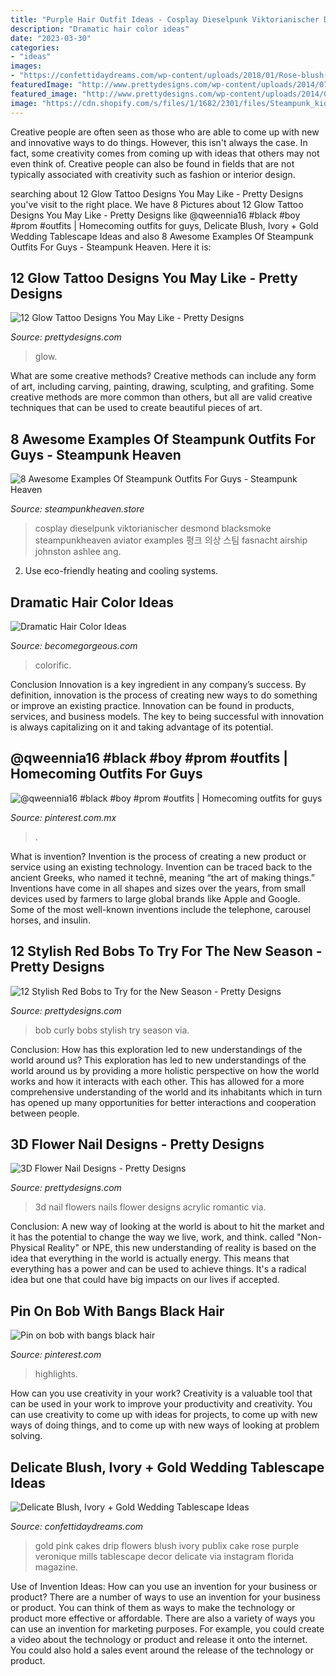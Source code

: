 ```yaml
---
title: "Purple Hair Outfit Ideas - Cosplay Dieselpunk Viktorianischer Desmond Blacksmoke Steampunkheaven Aviator Examples 펑크 의상 스팀 Fasnacht Airship Johnston Ashlee Ang"
description: "Dramatic hair color ideas"
date: "2023-03-30"
categories:
- "ideas"
images:
- "https://confettidaydreams.com/wp-content/uploads/2018/01/Rose-blush-ivory-and-gold-wedding-tablescape-ideas-7.jpg"
featuredImage: "http://www.prettydesigns.com/wp-content/uploads/2014/07/Romantic-3D-Nails.jpg"
featured_image: "http://www.prettydesigns.com/wp-content/uploads/2014/07/Romantic-3D-Nails.jpg"
image: "https://cdn.shopify.com/s/files/1/1682/2301/files/Steampunk_kid_zpszydd2ub4_1024x1024.jpg?v=1488504643"
---
```



Creative people are often seen as those who are able to come up with new and innovative ways to do things. However, this isn't always the case. In fact, some creativity comes from coming up with ideas that others may not even think of. Creative people can also be found in fields that are not typically associated with creativity such as fashion or interior design.

	

		
searching about 12 Glow Tattoo Designs You May Like - Pretty Designs you've visit to the right place. We have 8 Pictures about 12 Glow Tattoo Designs You May Like - Pretty Designs like @qweennia16 #black #boy #prom #outfits | Homecoming outfits for guys, Delicate Blush, Ivory + Gold Wedding Tablescape Ideas and also 8 Awesome Examples Of Steampunk Outfits For Guys - Steampunk Heaven. Here it is:
		
    
## 12 Glow Tattoo Designs You May Like - Pretty Designs

<img loading=lazy src="http://www.prettydesigns.com/wp-content/uploads/2015/01/Rose-Tattoo1.jpg" onerror="this.onerror=null;this.src='https://tse4.mm.bing.net/th?id=OIP.xc_GDB6EBb5ZpcGAB8YSKwHaJ4&amp;pid=15.1';" alt="12 Glow Tattoo Designs You May Like - Pretty Designs">

_Source: prettydesigns.com_

>glow. 

	

What are some creative methods?
Creative methods can include any form of art, including carving, painting, drawing, sculpting, and grafiting. Some creative methods are more common than others, but all are valid creative techniques that can be used to create beautiful pieces of art.

    
## 8 Awesome Examples Of Steampunk Outfits For Guys - Steampunk Heaven

<img loading=lazy src="https://cdn.shopify.com/s/files/1/1682/2301/files/Steampunk_kid_zpszydd2ub4_1024x1024.jpg?v=1488504643" onerror="this.onerror=null;this.src='https://tse1.mm.bing.net/th?id=OIP.x2stOoA7IPhbsnJOBCSfZAHaLG&amp;pid=15.1';" alt="8 Awesome Examples Of Steampunk Outfits For Guys - Steampunk Heaven">

_Source: steampunkheaven.store_

>cosplay dieselpunk viktorianischer desmond blacksmoke steampunkheaven aviator examples 펑크 의상 스팀 fasnacht airship johnston ashlee ang. 

	

2. Use eco-friendly heating and cooling systems.

    
## Dramatic Hair Color Ideas

<img loading=lazy src="https://static.becomegorgeous.com/img/arts/2010/Sep/22/2790/hair_color645_thumb.jpg" onerror="this.onerror=null;this.src='https://tse2.mm.bing.net/th?id=OIP.R2RvXMDanPUQ2D997FCUMgAAAA&amp;pid=15.1';" alt="Dramatic Hair Color Ideas">

_Source: becomegorgeous.com_

>colorific. 

	

Conclusion
Innovation is a key ingredient in any company’s success. By definition, innovation is the process of creating new ways to do something or improve an existing practice. Innovation can be found in products, services, and business models. The key to being successful with innovation is always capitalizing on it and taking advantage of its potential.

    
## @qweennia16 #black #boy #prom #outfits | Homecoming Outfits For Guys

<img loading=lazy src="https://i.pinimg.com/736x/a1/5a/cb/a15acb7b7801759ad6d48db5de3586ac.jpg" onerror="this.onerror=null;this.src='https://tse2.mm.bing.net/th?id=OIP.H41y-rPowXahto6EZqeb2AHaOz&amp;pid=15.1';" alt="@qweennia16 #black #boy #prom #outfits | Homecoming outfits for guys">

_Source: pinterest.com.mx_

>. 

	

What is invention?
Invention is the process of creating a new product or service using an existing technology. Invention can be traced back to the ancient Greeks, who named it technē, meaning “the art of making things.” Inventions have come in all shapes and sizes over the years, from small devices used by farmers to large global brands like Apple and Google. Some of the most well-known inventions include the telephone, carousel horses, and insulin.

    
## 12 Stylish Red Bobs To Try For The New Season - Pretty Designs

<img loading=lazy src="https://www.prettydesigns.com/wp-content/uploads/2015/01/Curly-Red-Bob.jpg" onerror="this.onerror=null;this.src='https://tse1.mm.bing.net/th?id=OIP.PSVTgBE4_OA_nJbcZjGdZAHaJ3&amp;pid=15.1';" alt="12 Stylish Red Bobs to Try for the New Season - Pretty Designs">

_Source: prettydesigns.com_

>bob curly bobs stylish try season via. 

	

Conclusion: How has this exploration led to new understandings of the world around us?
This exploration has led to new understandings of the world around us by providing a more holistic perspective on how the world works and how it interacts with each other. This has allowed for a more comprehensive understanding of the world and its inhabitants which in turn has opened up many opportunities for better interactions and cooperation between people.

    
## 3D Flower Nail Designs - Pretty Designs

<img loading=lazy src="http://www.prettydesigns.com/wp-content/uploads/2014/07/Romantic-3D-Nails.jpg" onerror="this.onerror=null;this.src='https://tse3.mm.bing.net/th?id=OIP.1qy9IK6Vq6X3Bi_RRtkHzAHaH8&amp;pid=15.1';" alt="3D Flower Nail Designs - Pretty Designs">

_Source: prettydesigns.com_

>3d nail flowers nails flower designs acrylic romantic via. 

	

Conclusion:
A new way of looking at the world is about to hit the market and it has the potential to change the way we live, work, and think. called "Non-Physical Reality" or NPE, this new understanding of reality is based on the idea that everything in the world is actually energy. This means that everything has a power and can be used to achieve things. It's a radical idea but one that could have big impacts on our lives if accepted.

    
## Pin On Bob With Bangs Black Hair

<img loading=lazy src="https://i.pinimg.com/736x/d1/05/50/d1055015df87bf15c962bf88383ecbb1.jpg" onerror="this.onerror=null;this.src='https://tse4.mm.bing.net/th?id=OIP.Rj1wVOgYW7-LVa_7LrggiAHaJ3&amp;pid=15.1';" alt="Pin on bob with bangs black hair">

_Source: pinterest.com_

>highlights. 

	

How can you use creativity in your work?
Creativity is a valuable tool that can be used in your work to improve your productivity and creativity. You can use creativity to come up with ideas for projects, to come up with new ways of doing things, and to come up with new ways of looking at problem solving.

    
## Delicate Blush, Ivory + Gold Wedding Tablescape Ideas

<img loading=lazy src="https://confettidaydreams.com/wp-content/uploads/2018/01/Rose-blush-ivory-and-gold-wedding-tablescape-ideas-7.jpg" onerror="this.onerror=null;this.src='https://tse3.mm.bing.net/th?id=OIP.yTiG0Ggci_lcoXjYMWiRfAHaLH&amp;pid=15.1';" alt="Delicate Blush, Ivory + Gold Wedding Tablescape Ideas">

_Source: confettidaydreams.com_

>gold pink cakes drip flowers blush ivory publix cake rose purple veronique mills tablescape decor delicate via instagram florida magazine. 

	

Use of Invention Ideas: How can you use an invention for your business or product?
There are a number of ways to use an invention for your business or product. You can think of them as ways to make the technology or product more effective or affordable. There are also a variety of ways you can use an invention for marketing purposes. For example, you could create a video about the technology or product and release it onto the internet. You could also hold a sales event around the release of the technology or product.

